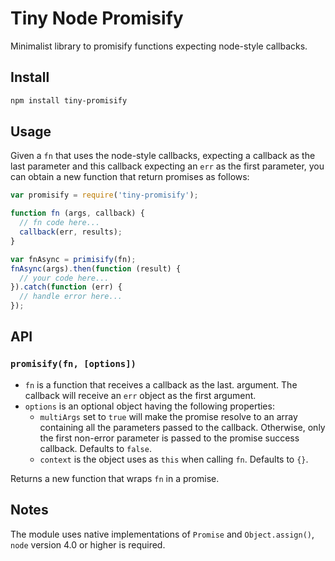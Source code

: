 # Tiny Node Promisify

Minimalist library to promisify functions expecting node-style callbacks.

## Install

```bash
npm install tiny-promisify
```

## Usage

Given a `fn` that uses the node-style callbacks, expecting a callback as the last parameter and this callback expecting an `err` as the first parameter, you can obtain a new function that return promises as follows:

```javascript
var promisify = require('tiny-promisify');

function fn (args, callback) {
  // fn code here...
  callback(err, results);
}

var fnAsync = primisify(fn);
fnAsync(args).then(function (result) {
  // your code here...
}).catch(function (err) {
  // handle error here...
});
```

## API

### `promisify(fn, [options])`

* `fn` is a function that receives a callback as the last. argument. The callback will receive an `err` object as the first argument.
* `options` is an optional object having the following properties:
  * `multiArgs` set to `true` will make the promise resolve to an array containing all the parameters passed to the callback. Otherwise, only the first non-error parameter is passed to the promise success callback. Defaults to `false`.
  * `context` is the object uses as `this` when calling `fn`. Defaults to `{}`.

Returns a new function that wraps `fn` in a promise.

## Notes

The module uses native implementations of `Promise` and `Object.assign()`, `node` version 4.0 or higher is required.
